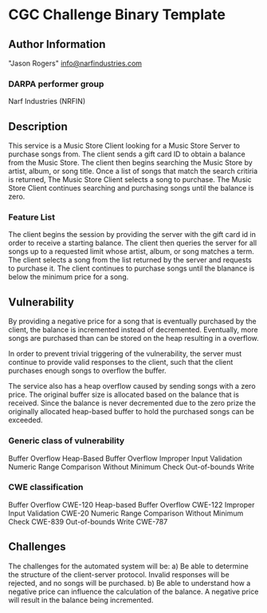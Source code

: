# CGC Challenge Binary Template

## Author Information

"Jason Rogers" <info@narfindustries.com>

### DARPA performer group
Narf Industries (NRFIN)

## Description

This service is a Music Store Client looking for a Music Store Server to purchase songs from. The client sends a gift card ID to obtain a balance from the Music Store. The client then begins searching the Music Store by artist, album, or song title. Once a list of songs that match the search critiria is returned, The Music Store Client selects a song to purchase. The Music Store Client continues searching and purchasing songs until the balance is zero. 

### Feature List

The client begins the session by providing the server with the gift card id in order to receive a starting balance. The client then queries the server for all songs up to a requested limit whose artist, album, or song matches a term. The client selects a song from the list returned by the server and requests to purchase it. The client continues to purchase songs until the blanance is below the minimum price for a song.

## Vulnerability
By providing a negative price for a song that is eventually purchased by the client, the balance is incremented instead of decremented. Eventually, more songs are purchased than can be stored on the heap resulting in a overflow.

In order to prevent trivial triggering of the vulnerability, the server must continue to provide valid responses to the client, such that the client purchases enough songs to overflow the buffer.

The service also has a heap overflow caused by sending songs with a zero price. The original buffer size is allocated based on the balance that is received. Since the balance is never decremented due to the zero prize the originally allocated heap-based buffer to hold the purchased songs can be exceeded.

### Generic class of vulnerability
Buffer Overflow
Heap-Based Buffer Overflow
Improper Input Validation
Numeric Range Comparison Without Minimum Check
Out-of-bounds Write

### CWE classification
Buffer Overflow
CWE-120
Heap-based Buffer Overflow
CWE-122
Improper Input Validation
CWE-20
Numeric Range Comparison Without Minimum Check
CWE-839
Out-of-bounds Write
CWE-787



## Challenges

The challenges for the automated system will be:
a) Be able to determine the structure of the client-server protocol. Invalid responses will be rejected, and no songs will be purchased.
b) Be able to understand how a negative price can influence the calculation of the balance. A negative price will result in the balance being incremented.
